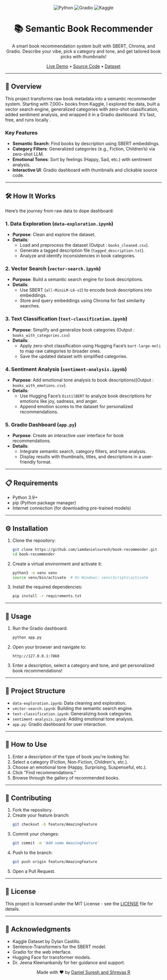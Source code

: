 <p align="center">
  <img src="https://img.shields.io/badge/Python-3.9%2B-blue?style=for-the-badge&logo=python" alt="Python">
  <img src="https://img.shields.io/badge/Gradio-Interactive%20UI-green?style=for-the-badge" alt="Gradio">
  <img src="https://img.shields.io/badge/Dataset-Kaggle-orange?style=for-the-badge" alt="Kaggle">
</p>

<h1 align="center">📚 Semantic Book Recommender</h1>

<p align="center">
  A smart book recommendation system built with SBERT, Chroma, and Gradio. Describe your vibe, pick a category and tone, and get tailored book picks with thumbnails!
</p>

<p align="center">
  <a href="http://159.65.151.77:7860">Live Demo</a> • 
  <a href="https://github.com/iamdanielsuresh/book-recommender">Source Code</a> • 
  <a href="https://www.kaggle.com/datasets/dylanjcastillo/7k-books-with-metadata">Dataset</a>
</p>

---

## 🌟 Overview

This project transforms raw book metadata into a semantic recommender system. Starting with 7,000+ books from Kaggle, I explored the data, built a vector search engine, generalized categories with zero-shot classification, added sentiment analysis, and wrapped it in a Gradio dashboard. It’s fast, free, and runs locally .

### Key Features
- **Semantic Search**: Find books by description using SBERT embeddings.
- **Category Filters**: Generalized categories (e.g., Fiction, Children’s) via zero-shot LLM.
- **Emotional Tones**: Sort by feelings (Happy, Sad, etc.) with sentiment analysis.
- **Interactive UI**: Gradio dashboard with thumbnails and clickable source code.

---

## 🛠️ How It Works

Here’s the journey from raw data to dope dashboard:

### 1. Data Exploration (`data-exploration.ipynb`)
- **Purpose**: Clean and explore the dataset.
- **Details**:
  - Load and preprocess the dataset (Output : `books_cleaned.csv`).
  - Generate a tagged description file (`tagged_description.txt`).
  - Analyze and identify inconsistencies in book categories.
  

### 2. Vector Search (`vector-search.ipynb`)
- **Purpose**: Build a semantic search engine for book descriptions.
- **Details**:
  - Use SBERT (`all-MiniLM-L6-v2`) to encode book descriptions into embeddings.
  - Store and query embeddings using Chroma for fast similarity searches.
  

### 3. Text Classification (`text-classification.ipynb`)
- **Purpose**: Simplify and generalize book categories (Output : `books_with_categories.csv`)
- **Details**:
  - Apply zero-shot classification using Hugging Face’s `bart-large-mnli` to map raw categories to broader ones.
  - Save the updated dataset with simplified categories.
  

### 4. Sentiment Analysis (`sentiment-analysis.ipynb`)
- **Purpose**: Add emotional tone analysis to book descriptions((Output : `books_with_emotions.csv`).
- **Details**:
  - Use Hugging Face’s `DistilBERT` to analyze book descriptions for emotions like joy, sadness, and anger.
  - Append emotion scores to the dataset for personalized recommendations.
  

### 5. Gradio Dashboard (`app.py`)
- **Purpose**: Create an interactive user interface for book recommendations.
- **Details**:
  - Integrate semantic search, category filters, and tone analysis.
  - Display results with thumbnails, titles, and descriptions in a user-friendly format.

---

## 📋 Requirements

- Python 3.9+
- pip (Python package manager)
- Internet connection (for downloading pre-trained models)

---

## ⚙️ Installation

1. Clone the repository:
   ```bash
   git clone https://github.com/iamdanielsuresh/book-recommender.git
   cd book-recommender
   ```

2. Create a virtual environment and activate it:
   ```bash
   python3 -m venv venv
   source venv/bin/activate  # On Windows: venv\Scripts\activate
   ```

3. Install the required dependencies:
   ```bash
   pip install -r requirements.txt
   ```

---

## 🚀 Usage

1. Run the Gradio dashboard:
   ```bash
   python app.py
   ```

2. Open your browser and navigate to:
   ```
   http://127.0.0.1:7860
   ```

3. Enter a description, select a category and tone, and get personalized book recommendations!

---

## 📁 Project Structure

- `data-exploration.ipynb`: Data cleaning and exploration.
- `vector-search.ipynb`: Building the semantic search engine.
- `text-classification.ipynb`: Generalizing book categories.
- `sentiment-analysis.ipynb`: Adding emotional tone analysis.
- `app.py`: Gradio dashboard for user interaction.

---

## 🎯 How to Use

1. Enter a description of the type of book you're looking for.
2. Select a category (Fiction, Non-Fiction, Children's, etc.).
3. Choose an emotional tone (Happy, Surprising, Suspenseful, etc.).
4. Click "Find recommendations."
5. Browse through the gallery of recommended books.

---

## 🤝 Contributing

1. Fork the repository.
2. Create your feature branch:
   ```bash
   git checkout -b feature/AmazingFeature
   ```
3. Commit your changes:
   ```bash
   git commit -m 'Add some AmazingFeature'
   ```
4. Push to the branch:
   ```bash
   git push origin feature/AmazingFeature
   ```
5. Open a Pull Request.

---

## 📝 License

This project is licensed under the MIT License - see the [LICENSE](LICENSE) file for details.

---

## 🙏 Acknowledgments

- Kaggle Dataset by Dylan Castillo.
- Sentence-Transformers for the SBERT model.
- Gradio for the web interface.
- Hugging Face for transformer models.
- Dr. Jeena Kleenankandy for her guidance and support.

<p align="center"> Made with ❤️ by <a href="https://github.com/iamdanielsuresh">Daniel Suresh and Shreyas R</a> </p>


